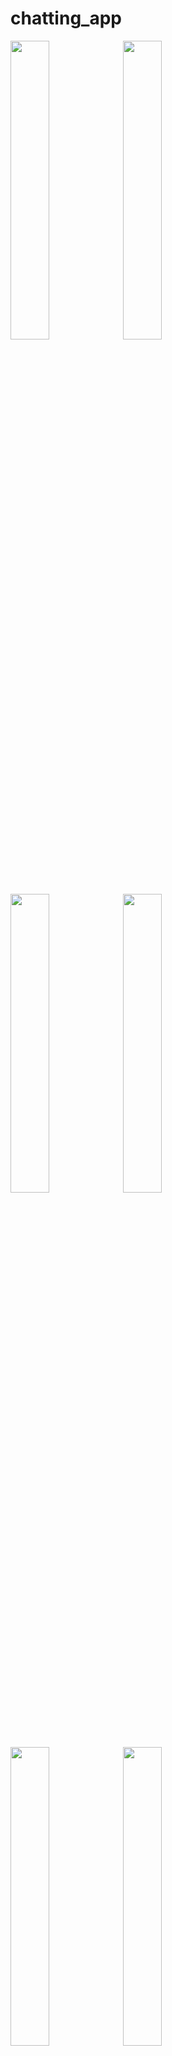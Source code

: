 # chatting_app

<img src="https://user-images.githubusercontent.com/48744669/63685494-accf6c80-c829-11e9-9c26-77223b5b5003.png" width="35%"/>
<img src="https://user-images.githubusercontent.com/48744669/63685488-ab9e3f80-c829-11e9-8abf-9fb5ceed3667.png" width="35%"/>
<img src="https://user-images.githubusercontent.com/48744669/63685492-accf6c80-c829-11e9-83a1-9482ac3162d1.png" width="35%"/>
<img src="https://user-images.githubusercontent.com/48744669/63685490-ac36d600-c829-11e9-992d-9dd89cf75cef.png" width="35%"/>
<img src="https://user-images.githubusercontent.com/48744669/63685487-ab9e3f80-c829-11e9-9036-4bd063876e90.png" width="35%"/>
<img src="https://user-images.githubusercontent.com/48744669/63685493-accf6c80-c829-11e9-9fcd-c2b79f228faf.png" width="35%"/>
<img src="https://user-images.githubusercontent.com/48744669/63685491-ac36d600-c829-11e9-8571-1a57ddf2710b.png" width="35%"/>
